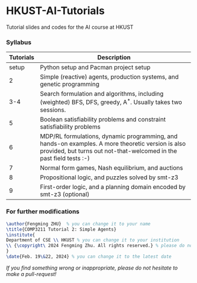 # HKUST-AI-Tutorials
Tutorial slides and codes for the AI course at HKUST

### Syllabus

| Tutorials | Description                                                  |
| --------- | ------------------------------------------------------------ |
| setup     | Python setup and Pacman project setup                        |
| 2         | Simple (reactive) agents, production systems, and genetic programming |
| 3-4       | Search formulation and algorithms, including (weighted) BFS, DFS, greedy, A$^*$. Usually takes two sessions. |
| 5         | Boolean satisfiability problems and constraint satisfiability problems |
| 6         | MDP/RL formulations, dynamic programming, and hands-on examples. A more theoretic version is also provided, but turns out not-that-welcomed in the past field tests :-) |
| 7         | Normal form games, Nash equilibrium, and auctions            |
| 8         | Propositional logic, and puzzles solved by smt-z3            |
| 9         | First-order logic, and a planning domain encoded by smt-z3 (optional) |

### For further modifications

```tex
\author{Fengming ZHU}  % you can change it to your name
\title{COMP3211 Tutorial 2: Simple Agents}
\institute{
Department of CSE \\ HKUST % you can change it to your institution
\\ {\copyright\ 2024 Fengming Zhu. All rights reserved.} % please do not modify the copyright
}
\date{Feb. 19\&22, 2024} % you can change it to the latest date
```



*If you find something wrong or inappropriate, please do not hesitate to make a pull-request!*
